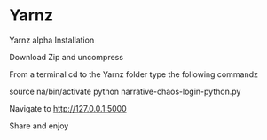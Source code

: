 # Yarnz
Yarnz alpha
Installation

Download Zip and uncompress

From a  terminal cd to the Yarnz folder
type the following commandz


source na/bin/activate
python narrative-chaos-login-python.py


Navigate to http://127.0.0.1:5000

Share and enjoy
